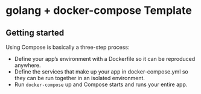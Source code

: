 # golang + docker-compose Template

## Getting started

Using Compose is basically a three-step process:
- Define your app’s environment with a Dockerfile so it can be reproduced anywhere.
- Define the services that make up your app in docker-compose.yml so they can be run together in an isolated environment.
- Run ``` docker-compose ``` up and Compose starts and runs your entire app.

